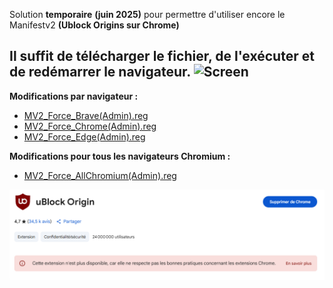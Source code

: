 Solution **temporaire** **(juin 2025)** pour permettre d'utiliser encore le Manifestv2 **(Ublock Origins sur Chrome)** 

## Il suffit de télécharger le fichier, de l'exécuter et de redémarrer le navigateur. ![Screen](/Ressources/download.png)

**Modifications par navigateur :**

- [MV2_Force_Brave(Admin).reg](./MV2_Force_Brave(Admin).reg)
- [MV2_Force_Chrome(Admin).reg](./MV2_Force_Chrome(Admin).reg)
- [MV2_Force_Edge(Admin).reg](./MV2_Force_Edge(Admin).reg)

**Modifications pour tous les navigateurs Chromium :**

- [MV2_Force_AllChromium(Admin).reg](./MV2_Force_AllChromium(Admin).reg)


![Screen](/Ressources/Thanks_Google_OpenSource.png)
